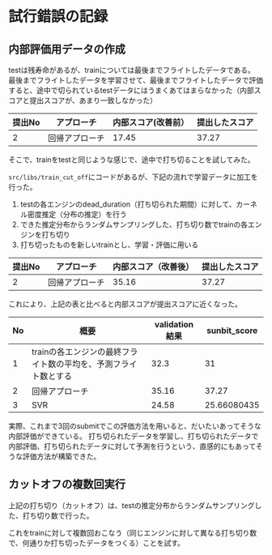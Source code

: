 # 試行錯誤の記録

## 内部評価用データの作成
testは残寿命があるが、trainについては最後までフライトしたデータである。
最後までフライトしたデータを学習させて、最後までフライトしたデータで評価すると、途中で切られているtestデータにはうまくあてはまらなかった（内部スコアと提出スコアが、あまり一致しなかった）

提出No|アプローチ|内部スコア(改善前）|提出したスコア
-|-|-|-
2|回帰アプローチ|17.45|37.27

そこで、trainをtestと同じような感じで、途中で打ち切ることを試してみた。

`src/libs/train_cut_off`にコードがあるが、下記の流れで学習データに加工を行った。
1. testの各エンジンのdead_duration（打ち切られた期間）に対して、カーネル密度推定（分布の推定）を行う
1. できた推定分布からランダムサンプリングした、打ち切り数でtrainの各エンジンを打ち切り
1. 打ち切ったものを新しいtrainとし、学習・評価に用いる

提出No|アプローチ|内部スコア（改善後）|提出したスコア
-|-|-|-
2|回帰アプローチ|35.16|37.27

これにより、上記の表と比べると内部スコアが提出スコアに近くなった。


No|概要|validation結果|sunbit_score
-|-|-|-
1|trainの各エンジンの最終フライト数の平均を、予測フライト数とする|32.3|31
2|回帰アプローチ|35.16|37.27
3|SVR|24.58|25.66080435

実際、これまで3回のsubmitでこの評価方法を用いると、だいたいあってそうな内部評価ができている。
打ち切られたデータを学習し、打ち切られたデータで内部評価、打ち切られたデータに対して予測を行うという、直感的にもあってそうな評価方法が構築できた。

## カットオフの複数回実行
上記の打ち切り（カットオフ）は、testの推定分布からランダムサンプリングした、打ち切り数で行った。

これをtrainに対して複数回おこなう（同じエンジンに対して異なる打ち切り数で、何通りか打ち切ったデータをつくる）ことを試す。

